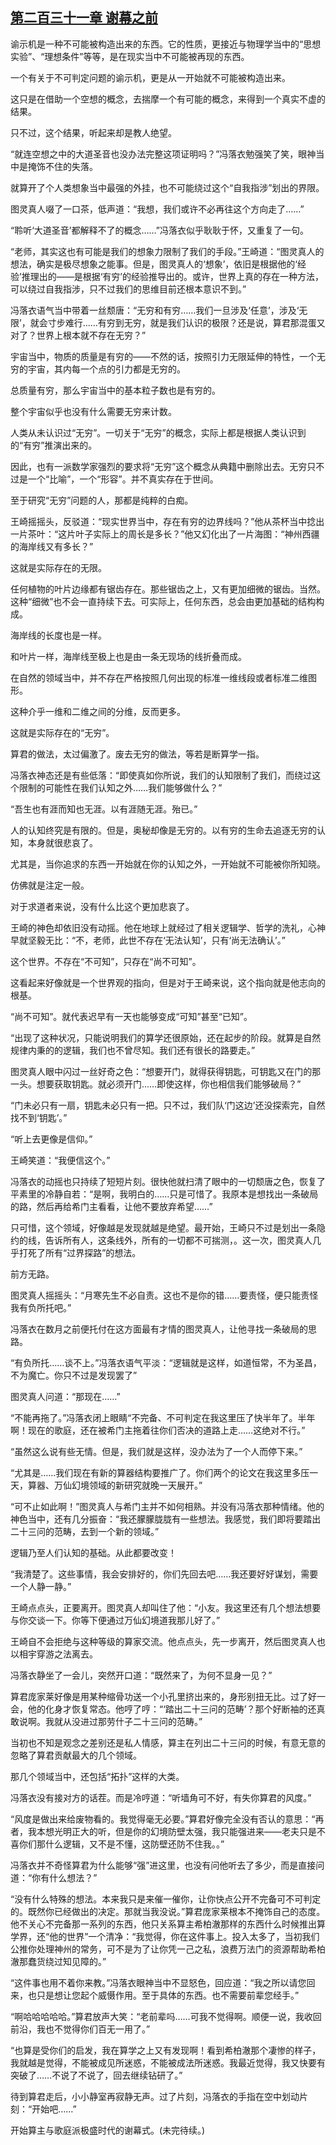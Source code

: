 ## [第二百三十一章 谢幕之前](https://www.xxbiquge.com/11_11207/9068435.html)
<!--go-->

  谕示机是一种不可能被构造出来的东西。它的性质，更接近与物理学当中的“思想实验”、“理想条件”等等，是在现实当中不可能被再现的东西。

  一个有关于不可判定问题的谕示机，更是从一开始就不可能被构造出来。

  这只是在借助一个空想的概念，去揣摩一个有可能的概念，来得到一个真实不虚的结果。

  只不过，这个结果，听起来却是教人绝望。

  “就连空想之中的大道圣音也没办法完整这项证明吗？”冯落衣勉强笑了笑，眼神当中是掩饰不住的失落。

  就算开了个人类想象当中最强的外挂，也不可能绕过这个“自我指涉”划出的界限。

  图灵真人啜了一口茶，低声道：“我想，我们或许不必再往这个方向走了……”

  “聆听‘大道圣音’都解释不了的概念……”冯落衣似乎耿耿于怀，又重复了一句。

  “老师，其实这也有可能是我们的想象力限制了我们的手段。”王崎道：“图灵真人的想法，确实是极尽想象之能事。但是，图灵真人的‘想象’，依旧是根据他的‘经验’推理出的——是根据‘有穷’的经验推导出的。或许，世界上真的存在一种方法，可以绕过自我指涉，只不过我们的思维目前还根本意识不到。”

  冯落衣语气当中带着一丝颓唐：“无穷和有穷……我们一旦涉及‘任意’，涉及‘无限’，就会寸步难行……有穷到无穷，就是我们认识的极限？还是说，算君那混蛋又对了？世界上根本就不存在无穷？”

  宇宙当中，物质的质量是有穷的——不然的话，按照引力无限延伸的特性，一个无穷的宇宙，其内每一个点的引力都是无穷的。

  总质量有穷，那么宇宙当中的基本粒子数也是有穷的。

  整个宇宙似乎也没有什么需要无穷来计数。

  人类从未认识过“无穷”。一切关于“无穷”的概念，实际上都是根据人类认识到的“有穷”推演出来的。

  因此，也有一派数学家强烈的要求将“无穷”这个概念从典籍中删除出去。无穷只不过是一个“比喻”，一个“形容”。并不真实存在于世间。

  至于研究“无穷”问题的人，那都是纯粹的白痴。

  王崎摇摇头，反驳道：“现实世界当中，存在有穷的边界线吗？”他从茶杯当中捻出一片茶叶：“这片叶子实际上的周长是多长？”他又幻化出了一片海图：“神州西疆的海岸线又有多长？”

  这就是实际存在的无限。

  任何植物的叶片边缘都有锯齿存在。那些锯齿之上，又有更加细微的锯齿。当然。这种“细微”也不会一直持续下去。可实际上，任何东西，总会由更加基础的结构构成。

  海岸线的长度也是一样。

  和叶片一样，海岸线至极上也是由一条无现场的线折叠而成。

  在自然的领域当中，并不存在严格按照几何出现的标准一维线段或者标准二维图形。

  这种介乎一维和二维之间的分维，反而更多。

  这就是实际存在的“无穷”。

  算君的做法，太过偏激了。废去无穷的做法，等若是断算学一指。

  冯落衣神态还是有些低落：“即使真如你所说，我们的认知限制了我们，而绕过这个限制的可能性在我们认知之外……我们能够做什么？”

  “吾生也有涯而知也无涯。以有涯随无涯。殆已。”

  人的认知终究是有限的。但是，奥秘却像是无穷的。以有穷的生命去追逐无穷的认知，本身就很悲哀了。

  尤其是，当你追求的东西一开始就在你的认知之外，一开始就不可能被你所知晓。

  仿佛就是注定一般。

  对于求道者来说，没有什么比这个更加悲哀了。

  王崎的神色却依旧没有动摇。他在地球上就经过了相关逻辑学、哲学的洗礼，心神早就坚毅无比：“不，老师，此世不存在‘无法认知’，只有‘尚无法确认’。”

  这个世界。不存在“不可知”，只存在“尚不可知”。

  这看起来好像就是一个世界观的指向，但是对于王崎来说，这个指向就是他志向的根基。

  “尚不可知”。就代表迟早有一天也能够变成“可知”甚至“已知”。

  “出现了这种状况，只能说明我们的算学还很原始，还在起步的阶段。就算是自然规律内秉的的逻辑，我们也不曾尽知。我们还有很长的路要走。”

  图灵真人眼中闪过一丝好奇之色：“想要开门，就得获得钥匙，可钥匙又在门的那一头。想要获取钥匙。就必须开门……即使这样，你也相信我们能够破局？”

  “门未必只有一扇，钥匙未必只有一把。只不过，我们队‘门这边’还没探索完，自然找不到‘钥匙’。”

  “听上去更像是信仰。”

  王崎笑道：“我便信这个。”

  冯落衣的动摇也只持续了短短片刻。很快他就扫清了眼中的一切颓唐之色，恢复了平素里的冷静自若：“是啊，我明白的……只是可惜了。我原本是想找出一条破局的路，然后再给希门主看看，让他不要放弃希望……”

  只可惜，这个领域，好像越是发现就越是绝望。最开始，王崎只不过是划出一条隐约的线，告诉所有人，这条线外，所有的一切都不可揣测，。这一次，图灵真人几乎打死了所有“过界探路”的想法。

  前方无路。

  图灵真人摇摇头：“月寒先生不必自责。这也不是你的错……要责怪，便只能责怪我有负所托吧。”

  冯落衣在数月之前便托付在这方面最有才情的图灵真人，让他寻找一条破局的思路。

  “有负所托……谈不上。”冯落衣语气平淡：“逻辑就是这样，如道恒常，不为圣昌，不为魔亡。你只不过是发现罢了”

  图灵真人问道：“那现在……”

  “不能再拖了。”冯落衣闭上眼睛“不完备、不可判定在我这里压了快半年了。半年啊！现在的歌庭，还在被希门主拖着往你们否决的道路上走……这绝对不行。”

  “虽然这么说有些无情。但是，我们就是这样，没办法为了一个人而停下来。”

  “尤其是……我们现在有新的算器结构要推广了。你们两个的论文在我这里多压一天，算器、万仙幻境领域的新研究就晚一天展开。”

  “可不止如此啊！”图灵真人与希门主并不如何相熟。并没有冯落衣那种情绪。他的神色当中，还有几分振奋：“我还朦朦胧胧有一些想法。我感觉，我们即将要踏出二十三问的范畴，去到一个新的领域。”

  逻辑乃至人们认知的基础。从此都要改变！

  “我清楚了。这些事情，我会安排好的，你们先回去吧……我还要好好谋划，需要一个人静一静。”

  王崎点点头，正要离开。图灵真人却叫住了他：“小友。我这里还有几个想法想要与你交谈一下。你等下便通过万仙幻境道我那儿好了。”

  王崎自不会拒绝与这种等级的算家交流。他点点头，先一步离开，然后图灵真人也以相宇穿游之法离去。

  冯落衣静坐了一会儿，突然开口道：“既然来了，为何不显身一见？”

  算君庞家莱好像是用某种缩骨功送一个小孔里挤出来的，身形别扭无比。过了好一会，他的化身才恢复常态。他哼了哼：“‘踏出二十三问的范畴’？那个好断袖的还真敢说啊。我就从没进过那劳什子二十三问的范畴。”

  当初也不知是观念之差别还是私人情感，算主在列出二十三问的时候，有意无意的忽略了算君贡献最大的几个领域。

  那几个领域当中，还包括“拓扑”这样的大类。

  冯落衣没有接对方的话茬。而是冷哼道：“听墙角可不好，有失你算君的风度。”

  “风度是做出来给废物看的。我觉得毫无必要。”算君好像完全没有否认的意思：“再者，我本想光明正大的听，但是你的幻境防壁太强，我只能强进来——老夫只是不喜你们那什么逻辑，又不是不懂，这防壁还防不住我。。”

  冯落衣并不奇怪算君为什么能够“强”进这里，也没有问他听去了多少，而是直接问道：“你有什么想法？”

  “没有什么特殊的想法。本来我只是来催一催你，让你快点公开不完备可不可判定的。既然你已经做出的决定。那就当我没说。”算君庞家莱根本不掩饰自己的态度。他不关心不完备那一系列的东西，他只关系算主希柏澈那样的东西什么时候推出算学界，还“他的世界”一个清净：“我觉得，你在这件事上。投入太多了，当初我们公推你处理神州的常务，可不是为了让你凭一己之私，浪费万法门的资源帮助希柏澈那蠢货绕过知见障的。”

  “这件事也用不着你来教。”冯落衣眼神当中不显怒色，回应道：“我之所以请您回来，也只是想让您起个威慑作用。至于具体的东西。也不需要前辈您经手。”

  “啊哈哈哈哈哈。”算君放声大笑：“老前辈吗……可我不觉得啊。顺便一说，我收回前沿，我也不觉得你们百无一用了。”

  “也算是受你们的启发，我在算学之上又有发现啊！看到希柏澈那个凄惨的样子，我就越是觉得，不能被成见所迷惑，不能被成法所迷惑。我最近觉得，我又快要有突破了……不说了不说了，回去继续钻研了。”

  待到算君走后，小小静室再寂静无声。过了片刻，冯落衣的手指在空中划动片刻：“开始吧……”

  开始算主与歌庭派极盛时代的谢幕式。(未完待续。)<!--over-->
